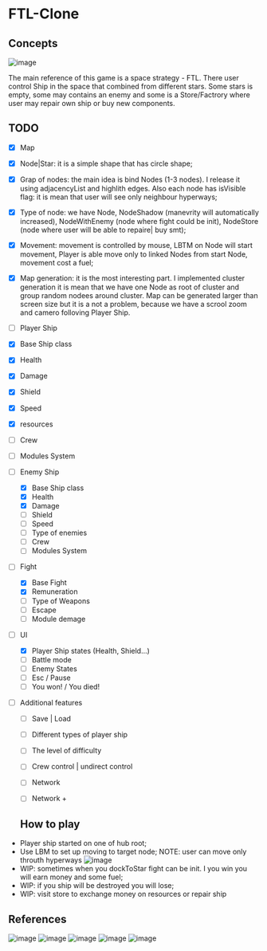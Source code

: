 # FTL-Clone

## Concepts

![image](https://github.com/user-attachments/assets/a282cd63-44c4-40e7-89a7-7be276a86d33)

The main reference of this game is a space strategy - FTL. There user control Ship in the space that combined from different stars.
Some stars is empty, some may contains an enemy and some is a Store/Factrory where user may repair own ship or buy new components.


## TODO
- [x]  Map
  - [x] Node|Star: it is a simple shape that has circle shape;
  - [x] Grap of nodes: the main idea is bind Nodes (1-3 nodes). I release it using adjacencyList  and highlith edges. Also each node has isVisible flag:  it is mean that user will see only neighbour hyperways;
  - [x] Type of node: we have  Node, NodeShadow (manevrity will automatically increased), NodeWithEnemy (node where fight could be init), NodeStore (node where user will be able to repaire| buy smt);
  - [x] Movement: movement is controlled by mouse, LBTM on Node will start movement, Player is able move only to linked Nodes from start Node, movement cost a fuel; 
  - [x] Map generation: it is the most interesting part. I implemented cluster generation it is mean that we have one Node as root of cluster and group random nodees around cluster. Map can be generated larger than screen size but it is a not a problem, because we have a scrool zoom and camero folloving Player Ship. 
 
- [ ]  Player Ship
  - [x] Base Ship class 
  - [x] Health
  - [x] Damage
  - [x] Shield
  - [x] Speed
  - [x] resources
  - [ ] Crew
  - [ ] Modules System
 
- [ ] Enemy Ship
  - [x] Base Ship class 
  - [x] Health
  - [x] Damage
  - [ ] Shield
  - [ ] Speed
  - [ ] Type of enemies
  - [ ] Crew
  - [ ] Modules System

- [ ] Fight
  - [x] Base Fight
  - [x] Remuneration
  - [ ] Type of Weapons
  - [ ] Escape
  - [ ] Module demage

- [ ] UI
  - [x] Player Ship states (Health, Shield...)
  - [ ] Battle mode
  - [ ] Enemy States
  - [ ] Esc / Pause
  - [ ] You won! / You died!

- [ ] Additional features
  - [ ] Save | Load
  - [ ] Different types of player ship
  - [ ] The level of difficulty
  - [ ] Crew control | undirect control
  - [ ] Network
  - [ ]  Network + 

  
  ## How to play

- Player ship started on one of hub root;
- Use LBM to set up moving to target node;
NOTE: user can move only throuth hyperways
![image](https://github.com/user-attachments/assets/0ed6650e-6816-4155-9c37-511a42869886)
- WIP: sometimes when you dockToStar fight can be init. I you win you will earn money and some fuel;
- WIP: if you ship will be destroyed you will lose;
- WIP: visit store to exchange money on resources or repair ship

## References
![image](https://github.com/user-attachments/assets/4dd00b8c-9365-4b93-991e-ab76b6c70c19)
![image](https://github.com/user-attachments/assets/9cf3df6e-0293-499d-b658-3675917d6be8)
![image](https://github.com/user-attachments/assets/d0b2c919-a9f9-463d-9587-620280e32805)
![image](https://github.com/user-attachments/assets/7769f499-b01c-460e-a70d-d15036d92295)
![image](https://github.com/user-attachments/assets/8047d019-2b0c-40ad-91ff-3330f500fba4)








